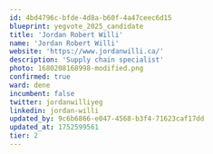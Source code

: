 ```yaml
---
id: 4bd4796c-bfde-4d8a-b60f-4a47ceec6d15
blueprint: yegvote_2025_candidate
title: 'Jordan Robert Willi'
name: 'Jordan Robert Willi'
website: 'https://www.jordanwilli.ca/'
description: 'Supply chain specialist'
photo: 1680208168998-modified.png
confirmed: true
ward: dene
incumbent: false
twitter: jordanwilliyeg
linkedin: jordan-willi
updated_by: 9c6b6866-e047-4568-b3f4-71623caf17dd
updated_at: 1752599561
tier: 2
---
```

